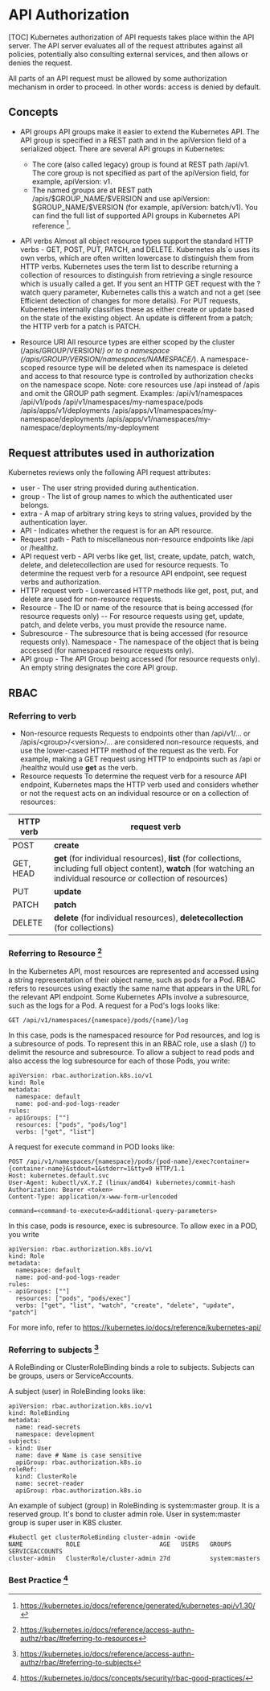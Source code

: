 # API Authorization

[TOC]
Kubernetes authorization of API requests takes place within the API server. The API server evaluates all of the request attributes against all policies, potentially also consulting external services, and then allows or denies the request.

All parts of an API request must be allowed by some authorization mechanism in order to proceed. In other words: access is denied by default.
## Concepts
* API groups
API groups make it easier to extend the Kubernetes API. The API group is specified in a REST path and in the apiVersion field of a serialized object.
There are several API groups in Kubernetes:
  * The core (also called legacy) group is found at REST path /api/v1. The core group is not specified as part of the apiVersion field, for example, apiVersion: v1.
  * The named groups are at REST path /apis/\$GROUP\_NAME/\$VERSION and use apiVersion: \$GROUP\_NAME/\$VERSION (for example, apiVersion: batch/v1). You can find the full list of supported API groups in Kubernetes API reference [^4].
* API verbs
Almost all object resource types support the standard HTTP verbs - GET, POST, PUT, PATCH, and DELETE. Kubernetes als`o uses its own verbs, which are often written lowercase to distinguish them from HTTP verbs.
Kubernetes uses the term list to describe returning a collection of resources to distinguish from retrieving a single resource which is usually called a get. If you sent an HTTP GET request with the ?watch query parameter, Kubernetes calls this a watch and not a get (see Efficient detection of changes for more details).
For PUT requests, Kubernetes internally classifies these as either create or update based on the state of the existing object. An update is different from a patch; the HTTP verb for a patch is PATCH.

* Resource URI
All resource types are either scoped by the cluster (/apis/GROUP/VERSION/*) or to a namespace (/apis/GROUP/VERSION/namespaces/NAMESPACE/*). A namespace-scoped resource type will be deleted when its namespace is deleted and access to that resource type is controlled by authorization checks on the namespace scope.
Note: core resources use /api instead of /apis and omit the GROUP path segment.
Examples:
/api/v1/namespaces
/api/v1/pods
/api/v1/namespaces/my-namespace/pods
/apis/apps/v1/deployments
/apis/apps/v1/namespaces/my-namespace/deployments
/apis/apps/v1/namespaces/my-namespace/deployments/my-deployment
## Request attributes used in authorization
Kubernetes reviews only the following API request attributes:

* user - The user string provided during authentication.
* group - The list of group names to which the authenticated user belongs.
* extra - A map of arbitrary string keys to string values, provided by the authentication layer.
* API - Indicates whether the request is for an API resource.
* Request path - Path to miscellaneous non-resource endpoints like /api or /healthz.
* API request verb - API verbs like get, list, create, update, patch, watch, delete, and deletecollection are used for resource requests. To determine the request verb for a resource API endpoint, see request verbs and authorization.
* HTTP request verb - Lowercased HTTP methods like get, post, put, and delete are used for non-resource requests.
* Resource - The ID or name of the resource that is being accessed (for resource requests only) -- For resource requests using get, update, patch, and delete verbs, you must provide the resource name.
* Subresource - The subresource that is being accessed (for resource requests only).
Namespace - The namespace of the object that is being accessed (for namespaced resource requests only).
* API group - The API Group being accessed (for resource requests only). An empty string designates the core API group.

## RBAC
### Referring to verb
* Non-resource requests
Requests to endpoints other than /api/v1/... or /apis/\<group>/\<version>/... are considered non-resource requests, and use the lower-cased HTTP method of the request as the verb. For example, making a GET request using HTTP to endpoints such as /api or /healthz would use <b>get</b> as the verb.
* Resource requests
To determine the request verb for a resource API endpoint, Kubernetes maps the HTTP verb used and considers whether or not the request acts on an individual resource or on a collection of resources:

|HTTP verb	|request verb|
| -------- | -------- | 
|POST	|<b>create</b>|
|GET, HEAD	|<b>get</b> (for individual resources), <b>list</b> (for collections, including full object content), <b>watch</b> (for watching an individual resource or collection of resources)|
|PUT	|<b>update</b>|
|PATCH	|<b>patch</b>|
|DELETE	|<b>delete</b> (for individual resources), <b>deletecollection</b> (for collections)|

### Referring to Resource [^1]
In the Kubernetes API, most resources are represented and accessed using a string representation of their object name, such as pods for a Pod. RBAC refers to resources using exactly the same name that appears in the URL for the relevant API endpoint. Some Kubernetes APIs involve a subresource, such as the logs for a Pod. A request for a Pod's logs looks like:
```
GET /api/v1/namespaces/{namespace}/pods/{name}/log
```
In this case, pods is the namespaced resource for Pod resources, and log is a subresource of pods. To represent this in an RBAC role, use a slash (/) to delimit the resource and subresource. To allow a subject to read pods and also access the log subresource for each of those Pods, you write:
```
apiVersion: rbac.authorization.k8s.io/v1
kind: Role
metadata:
  namespace: default
  name: pod-and-pod-logs-reader
rules:
- apiGroups: [""]
  resources: ["pods", "pods/log"]
  verbs: ["get", "list"]
```

A request for execute command in POD looks like:
```
POST /api/v1/namespaces/{namespace}/pods/{pod-name}/exec?container={container-name}&stdout=1&stderr=1&tty=0 HTTP/1.1  
Host: kubernetes.default.svc  
User-Agent: kubectl/vX.Y.Z (linux/amd64) kubernetes/commit-hash  
Authorization: Bearer <token>  
Content-Type: application/x-www-form-urlencoded  
  
command=<command-to-execute>&<additional-query-parameters>
```
In this case, pods is resource, exec is subresource. To allow exec in a POD, you write
```
apiVersion: rbac.authorization.k8s.io/v1
kind: Role
metadata:
  namespace: default
  name: pod-and-pod-logs-reader
rules:
- apiGroups: [""]
  resources: ["pods", "pods/exec"]
  verbs: ["get", "list", "watch", "create", "delete", "update", "patch"]
```

For more info, refer to https://kubernetes.io/docs/reference/kubernetes-api/

### Referring to subjects [^2]
A RoleBinding or ClusterRoleBinding binds a role to subjects. Subjects can be groups, users or ServiceAccounts.

A subject (user) in RoleBinding looks like:
```
apiVersion: rbac.authorization.k8s.io/v1
kind: RoleBinding
metadata:
  name: read-secrets
  namespace: development
subjects:
- kind: User
  name: dave # Name is case sensitive
  apiGroup: rbac.authorization.k8s.io
roleRef:
  kind: ClusterRole
  name: secret-reader
  apiGroup: rbac.authorization.k8s.io
```

An example of subject (group) in RoleBinding is system:master group. It is a reserved group. It's bond to cluster admin role. User in system:master group is super user in K8S cluster.
```
#kubectl get clusterRoleBinding cluster-admin -owide
NAME            ROLE                      AGE   USERS   GROUPS          SERVICEACCOUNTS
cluster-admin   ClusterRole/cluster-admin 27d           system:masters
```

### Best Practice [^3]


[^1]: https://kubernetes.io/docs/reference/access-authn-authz/rbac/#referring-to-resources
[^2]: https://kubernetes.io/docs/reference/access-authn-authz/rbac/#referring-to-subjects
[^3]: https://kubernetes.io/docs/concepts/security/rbac-good-practices/
[^4]: https://kubernetes.io/docs/reference/generated/kubernetes-api/v1.30/